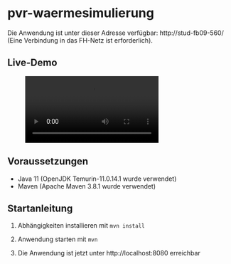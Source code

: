 # pvr-waermesimulierung

Die Anwendung ist unter dieser Adresse verfügbar: http://stud-fb09-560/ (Eine Verbindung in das FH-Netz ist
erforderlich).

## Live-Demo
<figure class="video_container">
  <video controls="true" allowfullscreen="true" >
    <source src="./live_demo.mp4" type="video/mp4">
  </video>
</figure>

## Voraussetzungen
- Java 11 (OpenJDK Temurin-11.0.14.1 wurde verwendet)
- Maven (Apache Maven 3.8.1 wurde verwendet)

## Startanleitung

1. Abhängigkeiten installieren mit `mvn install`

2. Anwendung starten mit `mvn`

3. Die Anwendung ist jetzt unter http://localhost:8080 erreichbar